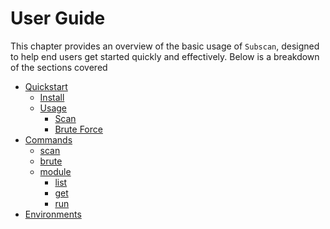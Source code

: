# User Guide

This chapter provides an overview of the basic usage of `Subscan`, designed to help end users get started quickly and effectively. Below is a breakdown of the sections covered

<!-- markdownlint-disable MD007 -->

- [Quickstart](quickstart/index.html)
   - [Install](quickstart/install.md)
   - [Usage](quickstart/usage.md)
      - [Scan](quickstart/scan.md)
      - [Brute Force](quickstart/brute.md)
- [Commands](commands/index.html)
   - [scan](commands/scan.md)
   - [brute](commands/brute.md)
   - [module](commands/module.md)
      - [list](commands/module.md#list)
      - [get](commands/module.md#get)
      - [run](commands/module.md#run)
- [Environments](environments.md)

<!-- markdownlint-enable MD007 -->
